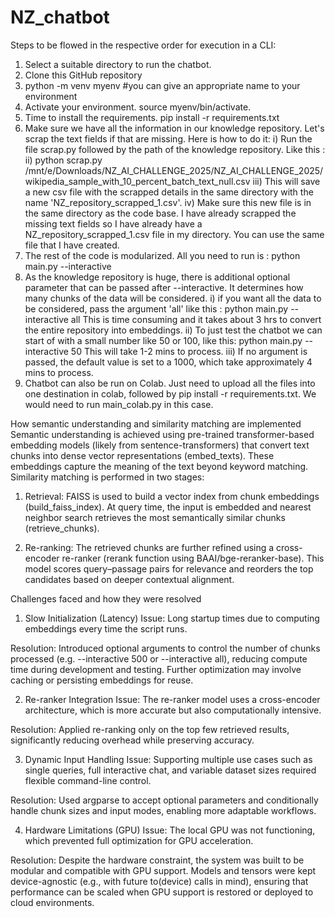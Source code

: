 # NZ_chatbot

Steps to be flowed in the respective order for execution in a CLI:
1. Select a suitable directory to run the chatbot.
2. Clone this GitHub repository
3. python -m venv myenv  #you can give an appropriate name to your environment
4. Activate your environment. source myenv/bin/activate.
5. Time to install the requirements. pip install -r requirements.txt
6. Make sure we have all the information in our knowledge repository. Let's scrap the text fields if that are missing. Here is how to do it:
     i) Run the file scrap.py followed by the path of the knowledge repository. Like this :
    ii) python scrap.py /mnt/e/Downloads/NZ_AI_CHALLENGE_2025/NZ_AI_CHALLENGE_2025/wikipedia_sample_with_10_percent_batch_text_null.csv
   iii) This will save a new csv file with the scrapped details in the same directory with the name 'NZ_repository_scrapped_1.csv'.
    iv) Make sure this new file is in the same directory as the code base. I have already scrapped the missing text fields so I have already have a NZ_repository_scrapped_1.csv file in my directory.
        You can use the same file that I have created.
7. The rest of the code is modularized. All you need to run is : python main.py --interactive
8. As the knowledge repository is huge, there is additional optional parameter that can be passed after --interactive. It determines how many chunks of the data will be considered.
     i) if you want all the data to be considered, pass the argument 'all' like this : python main.py --interactive all
        This is time consuming and it takes about 3 hrs to convert the entire repository into embeddings.
    ii) To just test the chatbot we can start of with a small number like 50 or 100, like this:  python main.py --interactive 50
        This will take 1-2 mins to process.
   iii) If no argument is passed, the default value is set to a 1000, which take approximately 4 mins to process.
9. Chatbot can also be run on Colab. Just need to upload all the files into one destination in colab, followed by pip install -r requirements.txt. We would need to run main_colab.py in this case.

How semantic understanding and similarity matching are implemented
Semantic understanding is achieved using pre-trained transformer-based embedding models (likely from sentence-transformers) that convert text chunks into dense vector representations (embed_texts). These embeddings capture the meaning of the text beyond keyword matching.
Similarity matching is performed in two stages:

1. Retrieval:
FAISS is used to build a vector index from chunk embeddings (build_faiss_index). At query time, the input is embedded and nearest neighbor search retrieves the most semantically similar chunks (retrieve_chunks).

2. Re-ranking:
The retrieved chunks are further refined using a cross-encoder re-ranker (rerank function using BAAI/bge-reranker-base). This model scores query–passage pairs for relevance and reorders the top candidates based on deeper contextual alignment.

Challenges faced and how they were resolved
1. Slow Initialization (Latency)
Issue: Long startup times due to computing embeddings every time the script runs.

Resolution: Introduced optional arguments to control the number of chunks processed (e.g. --interactive 500 or --interactive all), reducing compute time during development and testing. Further optimization may involve caching or persisting embeddings for reuse.

2. Re-ranker Integration
Issue: The re-ranker model uses a cross-encoder architecture, which is more accurate but also computationally intensive.

Resolution: Applied re-ranking only on the top few retrieved results, significantly reducing overhead while preserving accuracy.

3. Dynamic Input Handling
Issue: Supporting multiple use cases such as single queries, full interactive chat, and variable dataset sizes required flexible command-line control.

Resolution: Used argparse to accept optional parameters and conditionally handle chunk sizes and input modes, enabling more adaptable workflows.

4. Hardware Limitations (GPU)
Issue: The local GPU was not functioning, which prevented full optimization for GPU acceleration.

Resolution: Despite the hardware constraint, the system was built to be modular and compatible with GPU support. Models and tensors were kept device-agnostic (e.g., with future to(device) calls in mind), ensuring that performance can be scaled when GPU support is restored or deployed to cloud environments.
